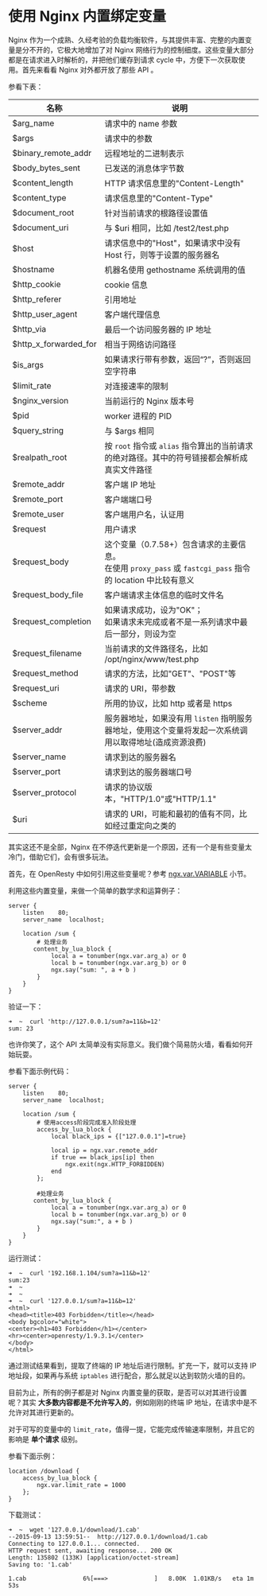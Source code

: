 # 使用 Nginx 内置绑定变量

Nginx 作为一个成熟、久经考验的负载均衡软件，与其提供丰富、完整的内置变量是分不开的，它极大地增加了对 Nginx 网络行为的控制细度。这些变量大部分都是在请求进入时解析的，并把他们缓存到请求 cycle 中，方便下一次获取使用。首先来看看 Nginx 对外都开放了那些 API 。

参看下表：

|名称|说明|
|----|------|
|$arg_name                  |请求中的 name 参数|
|$args                      |请求中的参数|
|$binary_remote_addr        |远程地址的二进制表示|
|$body_bytes_sent           |已发送的消息体字节数|
|$content_length            |HTTP 请求信息里的"Content-Length"|
|$content_type              |请求信息里的"Content-Type"|
|$document_root             |针对当前请求的根路径设置值|
|$document_uri              |与 $uri 相同，比如 /test2/test.php|
|$host                      |请求信息中的"Host"，如果请求中没有 Host 行，则等于设置的服务器名|
|$hostname                  |机器名使用 gethostname 系统调用的值|
|$http_cookie               |cookie 信息|
|$http_referer              |引用地址|
|$http_user_agent           |客户端代理信息|
|$http_via                  |最后一个访问服务器的 IP 地址|
|$http_x_forwarded_for      |相当于网络访问路径|
|$is_args                   |如果请求行带有参数，返回“?”，否则返回空字符串|
|$limit_rate                |对连接速率的限制|
|$nginx_version             |当前运行的 Nginx 版本号|
|$pid                       |worker 进程的 PID|
|$query_string              |与 $args 相同|
|$realpath_root             |按 `root` 指令或 `alias` 指令算出的当前请求的绝对路径。其中的符号链接都会解析成真实文件路径|
|$remote_addr               |客户端 IP 地址|
|$remote_port               |客户端端口号|
|$remote_user               |客户端用户名，认证用|
|$request                   |用户请求|
|$request_body              |这个变量（0.7.58+）包含请求的主要信息。<br>在使用 `proxy_pass` 或 `fastcgi_pass` 指令的 location 中比较有意义|
|$request_body_file         |客户端请求主体信息的临时文件名|
|$request_completion        |如果请求成功，设为"OK"；<br>如果请求未完成或者不是一系列请求中最后一部分，则设为空|
|$request_filename          |当前请求的文件路径名，比如 /opt/nginx/www/test.php|
|$request_method            |请求的方法，比如"GET"、"POST"等|
|$request_uri               |请求的 URI，带参数|
|$scheme                    |所用的协议，比如 http 或者是 https|
|$server_addr               |服务器地址，如果没有用 `listen` 指明服务器地址，使用这个变量将发起一次系统调用以取得地址(造成资源浪费)|
|$server_name                |请求到达的服务器名|
|$server_port                |请求到达的服务器端口号|
|$server_protocol            |请求的协议版本，"HTTP/1.0"或"HTTP/1.1"|
|$uri                        |请求的 URI，可能和最初的值有不同，比如经过重定向之类的|

其实这还不是全部，Nginx 在不停迭代更新是一个原因，还有一个是有些变量太冷门，借助它们，会有很多玩法。

首先，在 OpenResty 中如何引用这些变量呢？参考 [ngx.var.VARIABLE](https://github.com/openresty/lua-nginx-module#ngxvarvariable) 小节。

利用这些内置变量，来做一个简单的数学求和运算例子：

```nginx
server {
    listen    80;
    server_name  localhost;

    location /sum {
        # 处理业务
       content_by_lua_block {
            local a = tonumber(ngx.var.arg_a) or 0
            local b = tonumber(ngx.var.arg_b) or 0
            ngx.say("sum: ", a + b )
        }
    }
}
```

验证一下：

```shell
➜  ~  curl 'http://127.0.0.1/sum?a=11&b=12'
sum: 23
```

也许你笑了，这个 API 太简单没有实际意义。我们做个简易防火墙，看看如何开始玩耍。

参看下面示例代码：

```nginx
server {
    listen    80;
    server_name  localhost;

    location /sum {
        # 使用access阶段完成准入阶段处理
        access_by_lua_block {
            local black_ips = {["127.0.0.1"]=true}

            local ip = ngx.var.remote_addr
            if true == black_ips[ip] then
                ngx.exit(ngx.HTTP_FORBIDDEN)
            end
        };

        #处理业务
       content_by_lua_block {
            local a = tonumber(ngx.var.arg_a) or 0
            local b = tonumber(ngx.var.arg_b) or 0
            ngx.say("sum:", a + b )
        }
    }
}
```

运行测试：

```shell
➜  ~  curl '192.168.1.104/sum?a=11&b=12'
sum:23
➜  ~
➜  ~
➜  ~  curl '127.0.0.1/sum?a=11&b=12'
<html>
<head><title>403 Forbidden</title></head>
<body bgcolor="white">
<center><h1>403 Forbidden</h1></center>
<hr><center>openresty/1.9.3.1</center>
</body>
</html>
```

通过测试结果看到，提取了终端的 IP 地址后进行限制。扩充一下，就可以支持 IP 地址段，如果再与系统 `iptables` 进行配合，那么就足以达到软防火墙的目的。

目前为止，所有的例子都是对 Nginx 内置变量的获取，是否可以对其进行设置呢？其实 **大多数内容都是不允许写入的**，例如刚刚的终端 IP 地址，在请求中是不允许对其进行更新的。

对于可写的变量中的 `limit_rate`，值得一提，它能完成传输速率限制，并且它的影响是 **单个请求** 级别。

参看下面示例：

```nginx
location /download {
    access_by_lua_block {
        ngx.var.limit_rate = 1000
    };
}
```

下载测试：

```shell
➜  ~  wget '127.0.0.1/download/1.cab'
--2015-09-13 13:59:51--  http://127.0.0.1/download/1.cab
Connecting to 127.0.0.1... connected.
HTTP request sent, awaiting response... 200 OK
Length: 135802 (133K) [application/octet-stream]
Saving to: '1.cab'

1.cab                6%[===>             ]   8.00K  1.01KB/s   eta 1m 53s
```
